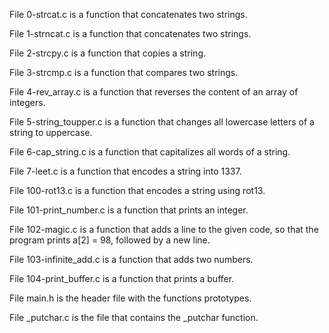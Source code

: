 File 0-strcat.c is a function that concatenates two strings.

File 1-strncat.c is a function that concatenates two strings.

File 2-strcpy.c is a function that copies a string.

File 3-strcmp.c is a function that compares two strings.

File 4-rev_array.c is a function that reverses the content of an array of integers.

File 5-string_toupper.c is a function that changes all lowercase letters of a string to uppercase.

File 6-cap_string.c is a function that capitalizes all words of a string.

File 7-leet.c is a function that encodes a string into 1337.

File 100-rot13.c is a function that encodes a string using rot13.

File 101-print_number.c is a function that prints an integer.

File 102-magic.c is a function that adds a line to the given code, so that the program prints a[2] = 98, followed by a new line.

File 103-infinite_add.c is a function that adds two numbers.

File 104-print_buffer.c is a function that prints a buffer.

File main.h is the header file with the functions prototypes.

File _putchar.c is the file that contains the _putchar function.
